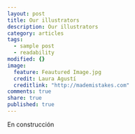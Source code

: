 ```yaml
---
layout: post
title: Our illustrators
description: Our illustrators
category: articles
tags: 
  - sample post
  - readability
modified: {}
image: 
  feature: Feautured Image.jpg
  credit: Laura Agustí
  creditlink: "http://mademistakes.com"
comments: true
share: true
published: true
---
```


En construcción

